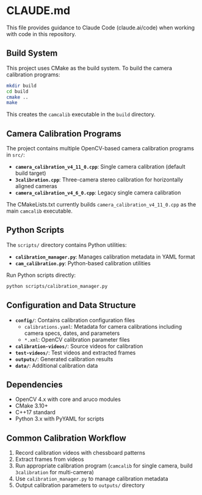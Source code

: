 # CLAUDE.md

This file provides guidance to Claude Code (claude.ai/code) when working with code in this repository.

## Build System

This project uses CMake as the build system. To build the camera calibration programs:

```bash
mkdir build
cd build
cmake ..
make
```

This creates the `camcalib` executable in the `build` directory.

## Camera Calibration Programs

The project contains multiple OpenCV-based camera calibration programs in `src/`:

- **`camera_calibration_v4_11_0.cpp`**: Single camera calibration (default build target)
- **`3calibration.cpp`**: Three-camera stereo calibration for horizontally aligned cameras
- **`camera_calibration_v4_6_0.cpp`**: Legacy single camera calibration

The CMakeLists.txt currently builds `camera_calibration_v4_11_0.cpp` as the main `camcalib` executable.

## Python Scripts

The `scripts/` directory contains Python utilities:

- **`calibration_manager.py`**: Manages calibration metadata in YAML format
- **`cam_calibration.py`**: Python-based calibration utilities

Run Python scripts directly:
```bash
python scripts/calibration_manager.py
```

## Configuration and Data Structure

- **`config/`**: Contains calibration configuration files
  - `calibrations.yaml`: Metadata for camera calibrations including camera specs, dates, and parameters
  - `*.xml`: OpenCV calibration parameter files
- **`calibration-videos/`**: Source videos for calibration
- **`test-videos/`**: Test videos and extracted frames
- **`outputs/`**: Generated calibration results
- **`data/`**: Additional calibration data


## Dependencies

- OpenCV 4.x with core and aruco modules
- CMake 3.10+
- C++17 standard
- Python 3.x with PyYAML for scripts

## Common Calibration Workflow

1. Record calibration videos with chessboard patterns
2. Extract frames from videos
3. Run appropriate calibration program (`camcalib` for single camera, build `3calibration` for multi-camera)
4. Use `calibration_manager.py` to manage calibration metadata
5. Output calibration parameters to `outputs/` directory

